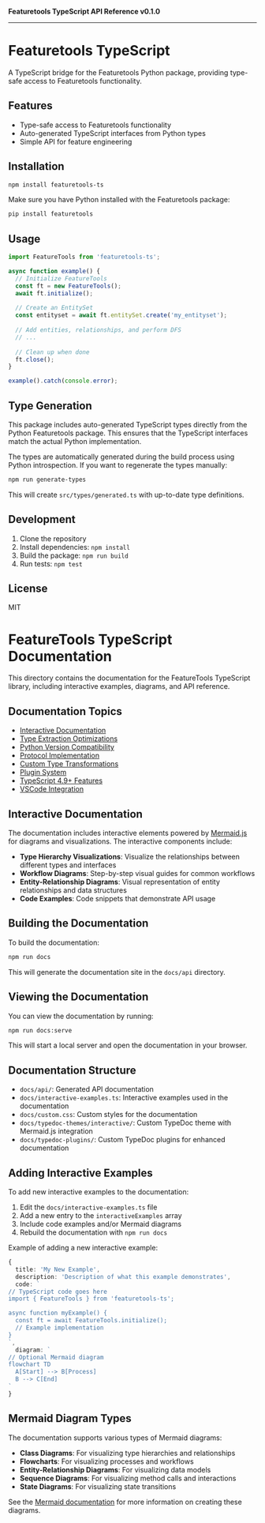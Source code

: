 **Featuretools TypeScript API Reference v0.1.0**

***

# Featuretools TypeScript

A TypeScript bridge for the Featuretools Python package, providing type-safe access to Featuretools functionality.

## Features

- Type-safe access to Featuretools functionality
- Auto-generated TypeScript interfaces from Python types
- Simple API for feature engineering

## Installation

```bash
npm install featuretools-ts
```

Make sure you have Python installed with the Featuretools package:

```bash
pip install featuretools
```

## Usage

```typescript
import FeatureTools from 'featuretools-ts';

async function example() {
  // Initialize FeatureTools
  const ft = new FeatureTools();
  await ft.initialize();
  
  // Create an EntitySet
  const entityset = await ft.entitySet.create('my_entityset');
  
  // Add entities, relationships, and perform DFS
  // ...
  
  // Clean up when done
  ft.close();
}

example().catch(console.error);
```

## Type Generation

This package includes auto-generated TypeScript types directly from the Python Featuretools package. This ensures that the TypeScript interfaces match the actual Python implementation.

The types are automatically generated during the build process using Python introspection. If you want to regenerate the types manually:

```bash
npm run generate-types
```

This will create `src/types/generated.ts` with up-to-date type definitions.

## Development

1. Clone the repository
2. Install dependencies: `npm install`
3. Build the package: `npm run build`
4. Run tests: `npm test`

## License

MIT

# FeatureTools TypeScript Documentation

This directory contains the documentation for the FeatureTools TypeScript library, including interactive examples, diagrams, and API reference.

## Documentation Topics

- [Interactive Documentation](#interactive-documentation)
- [Type Extraction Optimizations](type-extraction-optimizations.md)
- [Python Version Compatibility](python-version-compatibility.md)
- [Protocol Implementation](protocol-implementation.md)
- [Custom Type Transformations](custom-type-transformations.md)
- [Plugin System](plugin-system.md)
- [TypeScript 4.9+ Features](typescript-4.9-features.md)
- [VSCode Integration](vscode-integration.md)

## Interactive Documentation

The documentation includes interactive elements powered by [Mermaid.js](https://mermaid-js.github.io/mermaid/#/) for diagrams and visualizations. The interactive components include:

- **Type Hierarchy Visualizations**: Visualize the relationships between different types and interfaces
- **Workflow Diagrams**: Step-by-step visual guides for common workflows
- **Entity-Relationship Diagrams**: Visual representation of entity relationships and data structures
- **Code Examples**: Code snippets that demonstrate API usage

## Building the Documentation

To build the documentation:

```bash
npm run docs
```

This will generate the documentation site in the `docs/api` directory.

## Viewing the Documentation

You can view the documentation by running:

```bash
npm run docs:serve
```

This will start a local server and open the documentation in your browser.

## Documentation Structure

- `docs/api/`: Generated API documentation
- `docs/interactive-examples.ts`: Interactive examples used in the documentation
- `docs/custom.css`: Custom styles for the documentation
- `docs/typedoc-themes/interactive/`: Custom TypeDoc theme with Mermaid.js integration
- `docs/typedoc-plugins/`: Custom TypeDoc plugins for enhanced documentation

## Adding Interactive Examples

To add new interactive examples to the documentation:

1. Edit the `docs/interactive-examples.ts` file
2. Add a new entry to the `interactiveExamples` array
3. Include code examples and/or Mermaid diagrams
4. Rebuild the documentation with `npm run docs`

Example of adding a new interactive example:

```typescript
{
  title: 'My New Example',
  description: 'Description of what this example demonstrates',
  code: `
// TypeScript code goes here
import { FeatureTools } from 'featuretools-ts';

async function myExample() {
  const ft = await FeatureTools.initialize();
  // Example implementation
}
`,
  diagram: `
// Optional Mermaid diagram
flowchart TD
  A[Start] --> B[Process]
  B --> C[End]
`
}
```

## Mermaid Diagram Types

The documentation supports various types of Mermaid diagrams:

- **Class Diagrams**: For visualizing type hierarchies and relationships
- **Flowcharts**: For visualizing processes and workflows
- **Entity-Relationship Diagrams**: For visualizing data models
- **Sequence Diagrams**: For visualizing method calls and interactions
- **State Diagrams**: For visualizing state transitions

See the [Mermaid documentation](https://mermaid-js.github.io/mermaid/#/) for more information on creating these diagrams.

